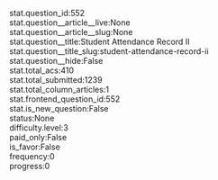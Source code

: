 stat.question_id:552  
stat.question__article__live:None  
stat.question__article__slug:None  
stat.question__title:Student Attendance Record II  
stat.question__title_slug:student-attendance-record-ii  
stat.question__hide:False  
stat.total_acs:410  
stat.total_submitted:1239  
stat.total_column_articles:1  
stat.frontend_question_id:552  
stat.is_new_question:False  
status:None  
difficulty.level:3  
paid_only:False  
is_favor:False  
frequency:0  
progress:0  
